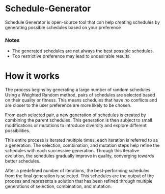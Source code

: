 # Schedule-Generator
Schedule Generator is open-source tool that can help creating schedules by generating possible schedules based on your preference

### Notes
  - The generated schedules are not always the best possible schedules.
  - Too restrictive preference may lead to undesirable results.

# How it works
The process begins by generating a large number of random schedules. Using a Weighted Random method, pairs of schedules are selected based on their quality or fitness. This means schedules that have no conflicts and are closer to the user preference are more likely to be chosen.

From each selected pair, a new generation of schedules is created by combining the parent schedules. This generation is then subject to small modifications or mutations to introduce diversity and explore different possibilities.

This entire process is iterated multiple times, each iteration is referred to as a generation. The selection, combination, and mutation steps help refine the schedules with each successive generation. Through this iterative evolution, the schedules gradually improve in quality, converging towards better schedules.

After a predefined number of iterations, the best-performing schedules from the final generation is selected. This schedules are the output of the process and represents a solution that has been refined through multiple generations of selection, combination, and mutation.
